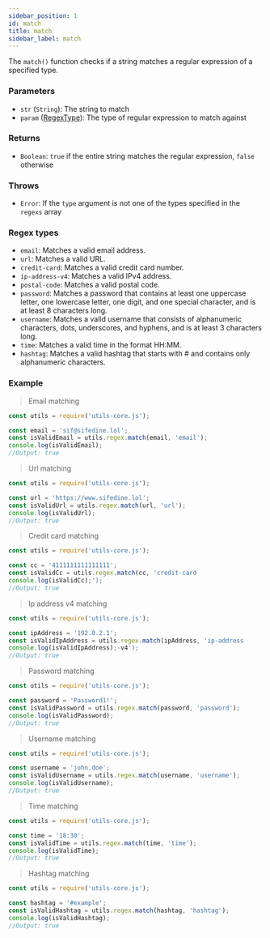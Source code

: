 ```yaml
---
sidebar_position: 1
id: match
title: match
sidebar_label: match
---
```


The `match()` function checks if a string matches a regular expression of a specified type.

### Parameters

- `str` (`String`): The string to match
- `param` ([RegexType](#regex-types)): The type of regular expression to match against

### Returns

- `Boolean`: `true` if the entire string matches the regular expression, `false` otherwise

### Throws

- `Error`: If the `type` argument is not one of the types specified in the `regexs` array

### Regex types

- `email`: Matches a valid email address.
- `url`: Matches a valid URL.
- `credit-card`: Matches a valid credit card number.
- `ip-address-v4`: Matches a valid IPv4 address.
- `postal-code`: Matches a valid postal code.
- `password`: Matches a password that contains at least one uppercase letter, one lowercase letter, one digit, and one special character, and is at least 8 characters long.
- `username`: Matches a valid username that consists of alphanumeric characters, dots, underscores, and hyphens, and is at least 3 characters long.
- `time`: Matches a valid time in the format HH:MM.
- `hashtag`: Matches a valid hashtag that starts with # and contains only alphanumeric characters.

### Example

> Email matching

```js
const utils = require('utils-core.js');

const email = 'sif@sifedine.lol';
const isValidEmail = utils.regex.match(email, 'email');
console.log(isValidEmail); 
//Output: true
```

> Url matching

```js
const utils = require('utils-core.js');

const url = 'https://www.sifedine.lol';
const isValidUrl = utils.regex.match(url, 'url');
console.log(isValidUrl); 
//Output: true
```

> Credit card matching

```js
const utils = require('utils-core.js');

const cc = '4111111111111111';
const isValidCc = utils.regex.match(cc, 'credit-card
console.log(isValidCc);');
//Output: true
```

> Ip address v4 matching

```js
const utils = require('utils-core.js');

const ipAddress = '192.0.2.1';
const isValidIpAddress = utils.regex.match(ipAddress, 'ip-address
console.log(isValidIpAddress);-v4');
//Output: true
```

> Password matching

```js
const utils = require('utils-core.js');

const password = 'Password1!';
const isValidPassword = utils.regex.match(password, 'password');
console.log(isValidPassword);
//Output: true
```

> Username matching

```js
const utils = require('utils-core.js');

const username = 'john.doe';
const isValidUsername = utils.regex.match(username, 'username');
console.log(isValidUsername);
//Output: true
```

> Time matching

```js
const utils = require('utils-core.js');

const time = '18:30';
const isValidTime = utils.regex.match(time, 'time');
console.log(isValidTime);
//Output: true
```

> Hashtag matching

```js
const utils = require('utils-core.js');

const hashtag = '#example';
const isValidHashtag = utils.regex.match(hashtag, 'hashtag');
console.log(isValidHashtag);
//Output: true
```

